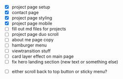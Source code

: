 - [x] project page setup
- [x] contact page
- [x] project page styling
- [x] project page mobile
- [ ] fill out md files for projects
- [ ] project page duo scroll
- [ ] about me page copy
- [ ] hamburger menu
- [ ] viewtransition stuff
- [ ] card layer effect on main page
- [ ] fix hero landing section (new text or something else)
<!-- maybe -->
- [ ] either scroll back to top button or sticky menu?

